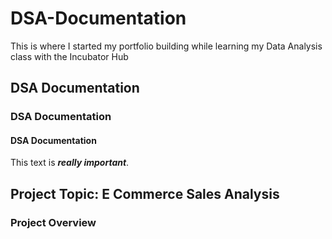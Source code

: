 # DSA-Documentation
This is where I started my portfolio building while learning my Data Analysis class with the Incubator Hub
## DSA Documentation
### DSA Documentation
#### DSA Documentation
This text is __*really important*__.

## Project Topic: E Commerce Sales Analysis

### Project Overview
